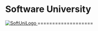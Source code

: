 # Software University

<a href="http://tropcheva.com/wp-content/uploads/2014/02/Software-University.png" target="_blank">
    <img src="http://tropcheva.com/wp-content/uploads/2014/02/Software-University.png" alt="SoftUniLogo">
</a>
===================
